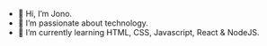 - 👋 Hi, I’m Jono.
- 👀 I’m passionate about technology.
- 🌱 I’m currently learning HTML, CSS, Javascript, React & NodeJS.

